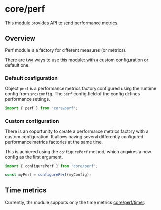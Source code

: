 # core/perf

This module provides API to send performance metrics.

## Overview

Perf module is a factory for different measures (or metrics).

There are two ways to use this module: with a custom configuration or default one.

### Default configuration

Object `perf` is a performance metrics factory configured using the runtime config from `src/config`.
The `perf` config field of the config defines performance settings.

```js
import { perf } from 'core/perf';
```

### Custom configuration

There is an opportunity to create a performance metrics factory with a custom configuration. It allows having several
differently configured performance metrics factories at the same time.

This is achieved using the `configurePerf` method, which acquires a new config as the first argument.

```js
import { configurePerf } from 'core/perf';

const myPerf = configurePerf(myConfig);
```

## Time metrics

Currently, the module supports only the time metrics [core/perf/timer](src_core_perf_timer.html).
